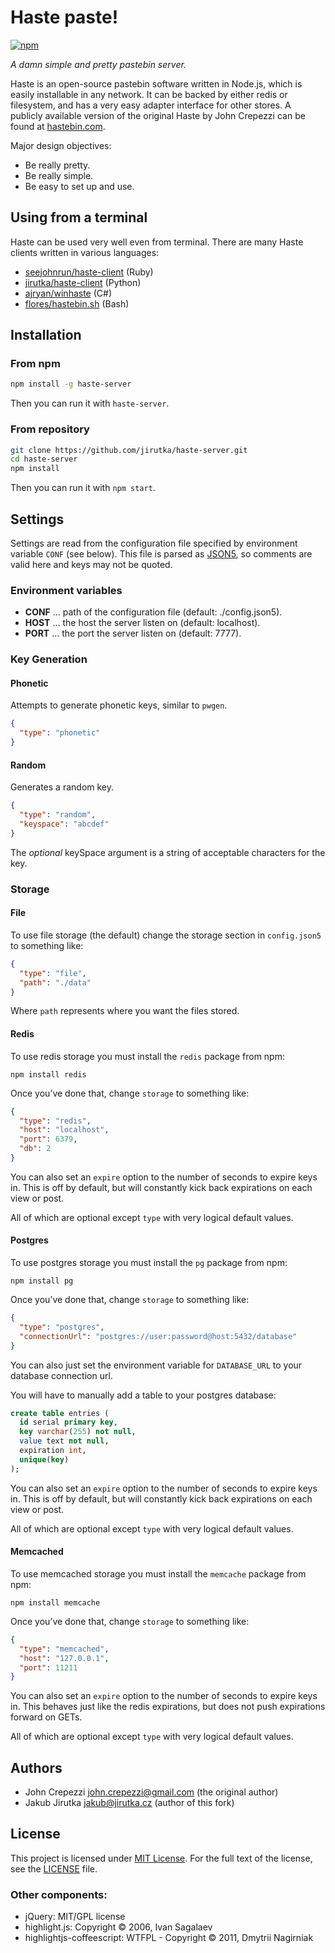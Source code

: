# Haste paste!

[![npm](https://img.shields.io/npm/v/haste-server.svg)](https://www.npmjs.com/package/haste-server)

_A damn simple and pretty pastebin server._

Haste is an open-source pastebin software written in Node.js, which is easily
installable in any network. It can be backed by either redis or filesystem,
and has a very easy adapter interface for other stores. A publicly available
version of the original Haste by John Crepezzi can be found at
[hastebin.com](http://hastebin.com).

Major design objectives:

* Be really pretty.
* Be really simple.
* Be easy to set up and use.


## Using from a terminal

Haste can be used very well even from terminal. There are many Haste clients
written in various languages:

* [seejohnrun/haste-client](https://github.com/seejohnrun/haste-client) (Ruby)
* [jirutka/haste-client](https://github.com/jirutka/haste-client) (Python)
* [ajryan/winhaste](https://github.com/ajryan/WinHaste) (C#)
* [flores/hastebin.sh](https://gist.github.com/flores/3670953) (Bash)


## Installation

### From npm

```sh
npm install -g haste-server
```

Then you can run it with `haste-server`.

### From repository

```sh
git clone https://github.com/jirutka/haste-server.git
cd haste-server
npm install
```

Then you can run it with `npm start`.


## Settings

Settings are read from the configuration file specified by environment variable `CONF` (see below).
This file is parsed as [JSON5](https://github.com/aseemk/json5), so comments are valid here and keys may not be quoted.

### Environment variables

* **CONF** ... path of the configuration file (default: ./config.json5).
* **HOST** ... the host the server listen on (default: localhost).
* **PORT** ... the port the server listen on (default: 7777).

### Key Generation

#### Phonetic

Attempts to generate phonetic keys, similar to `pwgen`.

```json
{
  "type": "phonetic"
}
```

#### Random

Generates a random key.

```json
{
  "type": "random",
  "keyspace": "abcdef"
}
```

The _optional_ keySpace argument is a string of acceptable characters
for the key.

### Storage

#### File

To use file storage (the default) change the storage section in `config.json5` to
something like:

```json
{
  "type": "file",
  "path": "./data"
}
```

Where `path` represents where you want the files stored.

#### Redis

To use redis storage you must install the `redis` package from npm:

    npm install redis

Once you’ve done that, change `storage` to something like:

```json
{
  "type": "redis",
  "host": "localhost",
  "port": 6379,
  "db": 2
}
```

You can also set an `expire` option to the number of seconds to expire keys in.
This is off by default, but will constantly kick back expirations on each view
or post.

All of which are optional except `type` with very logical default values.

#### Postgres

To use postgres storage you must install the `pg` package from npm:

    npm install pg

Once you’ve done that, change `storage` to something like:

```json
{
  "type": "postgres",
  "connectionUrl": "postgres://user:password@host:5432/database"
}
```

You can also just set the environment variable for `DATABASE_URL` to your database connection url.

You will have to manually add a table to your postgres database:

```sql
create table entries (
  id serial primary key,
  key varchar(255) not null,
  value text not null,
  expiration int,
  unique(key)
);
```

You can also set an `expire` option to the number of seconds to expire keys in.
This is off by default, but will constantly kick back expirations on each view
or post.

All of which are optional except `type` with very logical default values.

#### Memcached

To use memcached storage you must install the `memcache` package from npm:

    npm install memcache

Once you’ve done that, change `storage` to something like:

``` json
{
  "type": "memcached",
  "host": "127.0.0.1",
  "port": 11211
}
```

You can also set an `expire` option to the number of seconds to expire keys in.
This behaves just like the redis expirations, but does not push expirations
forward on GETs.

All of which are optional except `type` with very logical default values.


## Authors

* John Crepezzi <john.crepezzi@gmail.com> (the original author)
* Jakub Jirutka <jakub@jirutka.cz> (author of this fork)


## License

This project is licensed under [MIT License](http://opensource.org/licenses/MIT/).
For the full text of the license, see the [LICENSE](LICENSE) file.

### Other components:

* jQuery: MIT/GPL license
* highlight.js: Copyright © 2006, Ivan Sagalaev
* highlightjs-coffeescript: WTFPL - Copyright © 2011, Dmytrii Nagirniak
